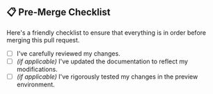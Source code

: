 ## :clipboard: Pre-Merge Checklist

Here's a friendly checklist to ensure that everything is in order before merging this pull request.

- [ ] I've carefully reviewed my changes.
- [ ] _(if applicable)_ I've updated the documentation to reflect my modifications.
- [ ] _(if applicable)_ I've rigorously tested my changes in the preview environment.

